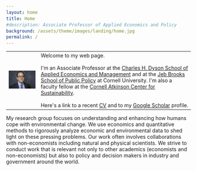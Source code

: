 ```yaml
---
layout: home
title: Home
#description: Associate Professor of Applied Economics and Policy
background: /assets/theme/images/landing/home.jpg
permalink: /
---
```



<!--
THIS IS A COMMENT
- To have two columns, use an html table to emulate a table with two columns

- This is how embeed links in a html code
<a href="https://dyson.cornell.edu" target="_blank">Charles H. Dyson School of Applied Economics and Management</a>

<br/> is just space between paragraphs in html
-->


<table>
<tr>
<td>
    <img src="/assets/theme/images/landing/aob.jpg" alt="MarineGEO circle logo" style="width: 350px"/>
</td>
<td>
Welcome to my web page.
<br/><br/>
I'm an Associate Professor at the  <a href="https://dyson.cornell.edu" target="_blank">Charles H. Dyson School of Applied Economics and Management</a> and at the <a href="https://publicpolicy.cornell.edu" target="_blank">Jeb Brooks School of Public Policy</a> at Cornell University. I'm also a faculty fellow at the <a href="https://www.atkinson.cornell.edu" target="_blank">Cornell Atkinson Center for Sustainability</a>.
<br/><br/>
Here's a link to a recent <a href="/assets/theme/cv.pdf" target="_blank">CV</a> and to my <a href="https://scholar.google.com/citations?user=kEZ0ezkAAAAJ&hl=en" target="_blank">Google Scholar</a> profile.
</td>
</tr>
</table>

My research group focuses on understanding and enhancing how humans cope with environmental change. We use economics and quantitative methods to rigorously analyze economic and environmental data to shed light on these pressing problems. Our work often involves collaborations with non-economists including natural and physical scientists. We strive to conduct work that is relevant not only to other academics (economists and non-economists) but also to policy and decision makers in industry and government around the world.